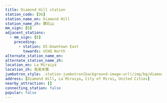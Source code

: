 ```yaml
---
title: Diamond Hill station
station_code: [D6]
station_name_en: Diamond Hill
station_name_zh: 鑽石山
mm_sign: [D]
adjacent_stations:
  - mm_sign: [D]
    preceding:
      - station: D5-Downtown East
        towards: UCHQ North
alternate_station_name_en: 
alternate_station_name_zh: 
location_en: La Miraiya
location_zh: 南美來雅
jumbotron_style: .station-jumbotron{background-image:url(/img/bg/diamondline.png);background-repeat:no-repeat;background-size:50% 10px;background-position:left 130px}
address: [Diamond Hill, La Miraiya, City of Mirai, United Cities]
nearby_attraction: []
connecting_station: false
popular: false
---
```


